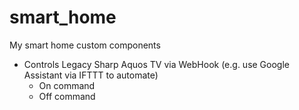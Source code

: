 # smart_home
My smart home custom components

* Controls Legacy Sharp Aquos TV via WebHook (e.g. use Google Assistant via IFTTT to automate)
  * On command
  * Off command
